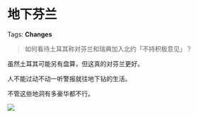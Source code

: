 # 地下芬兰

Tags: **Changes**

> 如何看待土耳其称对芬兰和瑞典加入北约「不持积极意见」？



虽然土耳其可能另有盘算，但这真的对芬兰更好。

人不能过动不动一听警报就往地下钻的生活。

不管这些地洞有多豪华都不行。

![](https://picx.zhimg.com/50/v2-7aa6a768ccb822b010410e492a336112_720w.jpg?source=1940ef5c)


